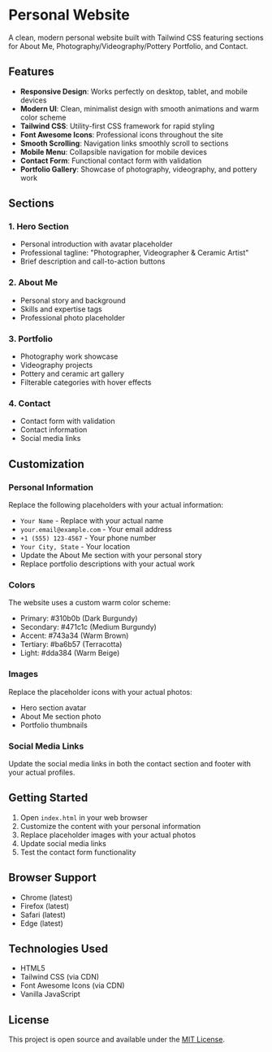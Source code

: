 # Personal Website

A clean, modern personal website built with Tailwind CSS featuring sections for About Me, Photography/Videography/Pottery Portfolio, and Contact.

## Features

- **Responsive Design**: Works perfectly on desktop, tablet, and mobile devices
- **Modern UI**: Clean, minimalist design with smooth animations and warm color scheme
- **Tailwind CSS**: Utility-first CSS framework for rapid styling
- **Font Awesome Icons**: Professional icons throughout the site
- **Smooth Scrolling**: Navigation links smoothly scroll to sections
- **Mobile Menu**: Collapsible navigation for mobile devices
- **Contact Form**: Functional contact form with validation
- **Portfolio Gallery**: Showcase of photography, videography, and pottery work

## Sections

### 1. Hero Section
- Personal introduction with avatar placeholder
- Professional tagline: "Photographer, Videographer & Ceramic Artist"
- Brief description and call-to-action buttons

### 2. About Me
- Personal story and background
- Skills and expertise tags
- Professional photo placeholder

### 3. Portfolio
- Photography work showcase
- Videography projects
- Pottery and ceramic art gallery
- Filterable categories with hover effects

### 4. Contact
- Contact form with validation
- Contact information
- Social media links

## Customization

### Personal Information
Replace the following placeholders with your actual information:

- `Your Name` - Replace with your actual name
- `your.email@example.com` - Your email address
- `+1 (555) 123-4567` - Your phone number
- `Your City, State` - Your location
- Update the About Me section with your personal story
- Replace portfolio descriptions with your actual work

### Colors
The website uses a custom warm color scheme:
- Primary: #310b0b (Dark Burgundy)
- Secondary: #471c1c (Medium Burgundy)
- Accent: #743a34 (Warm Brown)
- Tertiary: #ba6b57 (Terracotta)
- Light: #dda384 (Warm Beige)

### Images
Replace the placeholder icons with your actual photos:
- Hero section avatar
- About Me section photo
- Portfolio thumbnails

### Social Media Links
Update the social media links in both the contact section and footer with your actual profiles.

## Getting Started

1. Open `index.html` in your web browser
2. Customize the content with your personal information
3. Replace placeholder images with your actual photos
4. Update social media links
5. Test the contact form functionality

## Browser Support

- Chrome (latest)
- Firefox (latest)
- Safari (latest)
- Edge (latest)

## Technologies Used

- HTML5
- Tailwind CSS (via CDN)
- Font Awesome Icons (via CDN)
- Vanilla JavaScript

## License

This project is open source and available under the [MIT License](LICENSE).
